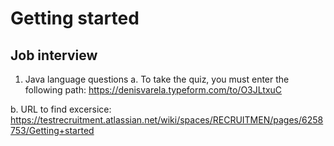 
# Getting started
## Job interview

1. Java language questions
a. To take the quiz, you must enter the following path: https://denisvarela.typeform.com/to/O3JLtxuC

b. URL to find excersice: https://testrecruitment.atlassian.net/wiki/spaces/RECRUITMEN/pages/6258753/Getting+started
